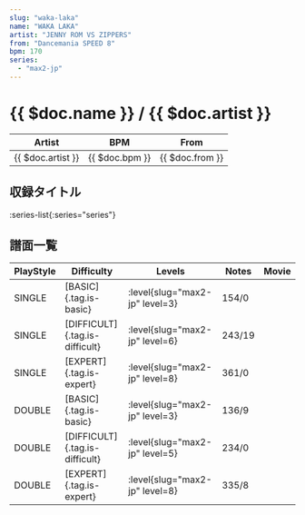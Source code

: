 ```yaml
---
slug: "waka-laka"
name: "WAKA LAKA"
artist: "JENNY ROM VS ZIPPERS"
from: "Dancemania SPEED 8"
bpm: 170
series:
  - "max2-jp"
---
```


# {{ $doc.name }} / {{ $doc.artist }}

|Artist|BPM|From|
|------|---|----|
|{{ $doc.artist }}|{{ $doc.bpm }}|{{ $doc.from }}|

## 収録タイトル

:series-list{:series="series"}

## 譜面一覧

|PlayStyle|Difficulty|Levels|Notes|Movie|
|---------|----------|------|-----|-----|
|SINGLE|[BASIC]{.tag.is-basic}|:level{slug="max2-jp" level=3}|154/0||
|SINGLE|[DIFFICULT]{.tag.is-difficult}|:level{slug="max2-jp" level=6}|243/19||
|SINGLE|[EXPERT]{.tag.is-expert}|:level{slug="max2-jp" level=8}|361/0||
|DOUBLE|[BASIC]{.tag.is-basic}|:level{slug="max2-jp" level=3}|136/9||
|DOUBLE|[DIFFICULT]{.tag.is-difficult}|:level{slug="max2-jp" level=5}|234/0||
|DOUBLE|[EXPERT]{.tag.is-expert}|:level{slug="max2-jp" level=8}|335/8||
